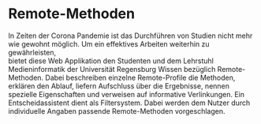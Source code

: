 # Remote-Methoden

In Zeiten der Corona Pandemie ist das Durchführen von Studien nicht mehr wie gewohnt möglich. Um ein effektives Arbeiten weiterhin zu gewährleisten,  
bietet diese Web Applikation den Studenten und dem Lehrstuhl Medieninformatik der Universität Regensburg Wissen bezüglich Remote-Methoden.
Dabei beschreiben einzelne Remote-Profile die Methoden, erklären den Ablauf, liefern Aufschluss über die Ergebnisse, nennen spezielle Eigenschaften und verweisen auf informative Verlinkungen.
Ein Entscheidassistent dient als Filtersystem. Dabei werden dem Nutzer durch individuelle Angaben passende Remote-Methoden vorgeschlagen.
